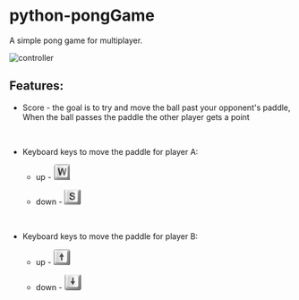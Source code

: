 # python-pongGame

A simple pong game for multiplayer.


![controller](resources/gifff.gif)


## Features:
* Score - the goal is to try and move the ball past your opponent's paddle,
When the ball passes the paddle the other player gets a point

<br>

* Keyboard keys to move the paddle for player A: <br>

    * up - ![up](resources/ww.png)

    * down - ![down](resources/s.png)
    
<br>

* Keyboard keys to move the paddle for player B: <br>

     * up - ![up](resources/UPP.png)

     * down - ![down](resources/DOWNN.png)
